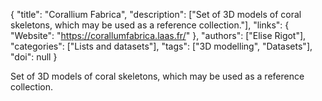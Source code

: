 {
  "title": "Corallium Fabrica",
  "description": ["Set of 3D models of coral skeletons, which may be used as a reference collection."],
  "links": {
    "Website": "https://corallumfabrica.laas.fr/"
  },
  "authors": ["Elise Rigot"],
  "categories": ["Lists and datasets"],
  "tags": ["3D modelling", "Datasets"],
  "doi": null
}

<!-- Generated by csv2md.R – do not edit by hand -->

Set of 3D models of coral skeletons, which may be used as a reference collection.